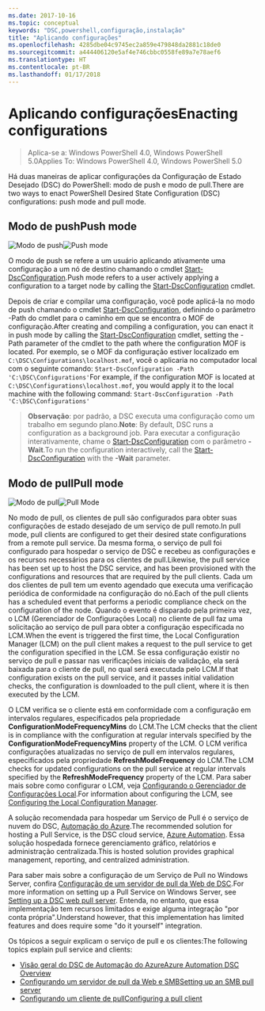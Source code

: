 ```yaml
---
ms.date: 2017-10-16
ms.topic: conceptual
keywords: "DSC,powershell,configuração,instalação"
title: "Aplicando configurações"
ms.openlocfilehash: 4285dbe04c9745ec2a859e479848da2881c18de0
ms.sourcegitcommit: a444406120e5af4e746cbbc0558fe89a7e78aef6
ms.translationtype: HT
ms.contentlocale: pt-BR
ms.lasthandoff: 01/17/2018
---
```

# <a name="enacting-configurations"></a><span data-ttu-id="04e6e-103">Aplicando configurações</span><span class="sxs-lookup"><span data-stu-id="04e6e-103">Enacting configurations</span></span>

><span data-ttu-id="04e6e-104">Aplica-se a: Windows PowerShell 4.0, Windows PowerShell 5.0</span><span class="sxs-lookup"><span data-stu-id="04e6e-104">Applies To: Windows PowerShell 4.0, Windows PowerShell 5.0</span></span>

<span data-ttu-id="04e6e-105">Há duas maneiras de aplicar configurações da Configuração de Estado Desejado (DSC) do PowerShell: modo de push e modo de pull.</span><span class="sxs-lookup"><span data-stu-id="04e6e-105">There are two ways to enact PowerShell Desired State Configuration (DSC) configurations: push mode and pull mode.</span></span>

## <a name="push-mode"></a><span data-ttu-id="04e6e-106">Modo de push</span><span class="sxs-lookup"><span data-stu-id="04e6e-106">Push mode</span></span>

<span data-ttu-id="04e6e-107">![Modo de push](images/pushModel.png "Como funciona o modo de push")</span><span class="sxs-lookup"><span data-stu-id="04e6e-107">![Push mode](images/pushModel.png "How push mode works")</span></span>

<span data-ttu-id="04e6e-108">O modo de push se refere a um usuário aplicando ativamente uma configuração a um nó de destino chamando o cmdlet [Start-DscConfiguration](https://technet.microsoft.com/en-us/library/dn521623.aspx).</span><span class="sxs-lookup"><span data-stu-id="04e6e-108">Push mode refers to a user actively applying a configuration to a target node by calling the [Start-DscConfiguration](https://technet.microsoft.com/en-us/library/dn521623.aspx) cmdlet.</span></span>

<span data-ttu-id="04e6e-109">Depois de criar e compilar uma configuração, você pode aplicá-la no modo de push chamando o cmdlet [Start-DscConfiguration](https://technet.microsoft.com/en-us/library/dn521623.aspx), definindo o parâmetro -Path do cmdlet para o caminho em que se encontra o MOF de configuração.</span><span class="sxs-lookup"><span data-stu-id="04e6e-109">After creating and compiling a configuration, you can enact it in push mode by calling the [Start-DscConfiguration](https://technet.microsoft.com/en-us/library/dn521623.aspx) cmdlet, setting the -Path parameter of the cmdlet to the path where the configuration MOF is located.</span></span>
<span data-ttu-id="04e6e-110">Por exemplo, se o MOF da configuração estiver localizado em `C:\DSC\Configurations\localhost.mof`, você o aplicaria no computador local com o seguinte comando: `Start-DscConfiguration -Path 'C:\DSC\Configurations'`</span><span class="sxs-lookup"><span data-stu-id="04e6e-110">For example, if the configuration MOF is located at `C:\DSC\Configurations\localhost.mof`, you would apply it to the local machine with the following command: `Start-DscConfiguration -Path 'C:\DSC\Configurations'`</span></span>

> <span data-ttu-id="04e6e-111">__Observação__: por padrão, a DSC executa uma configuração como um trabalho em segundo plano.</span><span class="sxs-lookup"><span data-stu-id="04e6e-111">__Note__: By default, DSC runs a configuration as a background job.</span></span> <span data-ttu-id="04e6e-112">Para executar a configuração interativamente, chame o [Start-DscConfiguration](https://technet.microsoft.com/library/dn521623.aspx) com o parâmetro __-Wait__.</span><span class="sxs-lookup"><span data-stu-id="04e6e-112">To run the configuration interactively, call the [Start-DscConfiguration](https://technet.microsoft.com/library/dn521623.aspx) with the __-Wait__ parameter.</span></span>

## <a name="pull-mode"></a><span data-ttu-id="04e6e-113">Modo de pull</span><span class="sxs-lookup"><span data-stu-id="04e6e-113">Pull mode</span></span>

<span data-ttu-id="04e6e-114">![Modo de pull](images/pullModel.png "Como funciona o modo de pull")</span><span class="sxs-lookup"><span data-stu-id="04e6e-114">![Pull Mode](images/pullModel.png "How pull mode works")</span></span>

<span data-ttu-id="04e6e-115">No modo de pull, os clientes de pull são configurados para obter suas configurações de estado desejado de um serviço de pull remoto.</span><span class="sxs-lookup"><span data-stu-id="04e6e-115">In pull mode, pull clients are configured to get their desired state configurations from a remote pull service.</span></span>
<span data-ttu-id="04e6e-116">Da mesma forma, o serviço de pull foi configurado para hospedar o serviço de DSC e recebeu as configurações e os recursos necessários para os clientes de pull.</span><span class="sxs-lookup"><span data-stu-id="04e6e-116">Likewise, the pull service has been set up to host the DSC service, and has been provisioned with the configurations and resources that are required by the pull clients.</span></span>
<span data-ttu-id="04e6e-117">Cada um dos clientes de pull tem um evento agendado que executa uma verificação periódica de conformidade na configuração do nó.</span><span class="sxs-lookup"><span data-stu-id="04e6e-117">Each of the pull clients has a scheduled event that performs a periodic compliance check on the configuration of the node.</span></span>
<span data-ttu-id="04e6e-118">Quando o evento é disparado pela primeira vez, o LCM (Gerenciador de Configurações Local) no cliente de pull faz uma solicitação ao serviço de pull para obter a configuração especificada no LCM.</span><span class="sxs-lookup"><span data-stu-id="04e6e-118">When the event is triggered the first time, the Local Configuration Manager (LCM) on the pull client makes a request to the pull service to get the configuration specified in the LCM.</span></span>
<span data-ttu-id="04e6e-119">Se essa configuração existir no serviço de pull e passar nas verificações iniciais de validação, ela será baixada para o cliente de pull, no qual será executada pelo LCM.</span><span class="sxs-lookup"><span data-stu-id="04e6e-119">If that configuration exists on the pull service, and it passes initial validation checks, the configuration is downloaded to the pull client, where it is then executed by the LCM.</span></span>

<span data-ttu-id="04e6e-120">O LCM verifica se o cliente está em conformidade com a configuração em intervalos regulares, especificados pela propriedade **ConfigurationModeFrequencyMins** do LCM.</span><span class="sxs-lookup"><span data-stu-id="04e6e-120">The LCM checks that the client is in compliance with the configuration at regular intervals specified by the **ConfigurationModeFrequencyMins** property of the LCM.</span></span>
<span data-ttu-id="04e6e-121">O LCM verifica configurações atualizadas no serviço de pull em intervalos regulares, especificados pela propriedade **RefreshModeFrequency** do LCM.</span><span class="sxs-lookup"><span data-stu-id="04e6e-121">The LCM checks for updated configurations on the pull service at regular intervals specified by the **RefreshModeFrequency** property of the LCM.</span></span>
<span data-ttu-id="04e6e-122">Para saber mais sobre como configurar o LCM, veja [Configurando o Gerenciador de Configurações Local](metaConfig.md).</span><span class="sxs-lookup"><span data-stu-id="04e6e-122">For information about configuring the LCM, see [Configuring the Local Configuration Manager](metaConfig.md).</span></span>

<span data-ttu-id="04e6e-123">A solução recomendada para hospedar um Serviço de Pull é o serviço de nuvem do DSC, [Automação do Azure](https://azure.microsoft.com/en-us/services/automation/).</span><span class="sxs-lookup"><span data-stu-id="04e6e-123">The recommended solution for hosting a Pull Service, is the DSC cloud service, [Azure Automation](https://azure.microsoft.com/en-us/services/automation/).</span></span>
<span data-ttu-id="04e6e-124">Essa solução hospedada fornece gerenciamento gráfico, relatórios e administração centralizada.</span><span class="sxs-lookup"><span data-stu-id="04e6e-124">This is hosted solution provides graphical management, reporting, and centralized administration.</span></span>

<span data-ttu-id="04e6e-125">Para saber mais sobre a configuração de um Serviço de Pull no Windows Server, confira [Configuração de um servidor de pull da Web de DSC](pullServer.md).</span><span class="sxs-lookup"><span data-stu-id="04e6e-125">For more information on setting up a Pull Service on Windows Server, see [Setting up a DSC web pull server](pullServer.md).</span></span>
<span data-ttu-id="04e6e-126">Entenda, no entanto, que essa implementação tem recursos limitados e exige alguma integração "por conta própria".</span><span class="sxs-lookup"><span data-stu-id="04e6e-126">Understand however, that this implementation has limited features and does require some "do it yourself" integration.</span></span>

<span data-ttu-id="04e6e-127">Os tópicos a seguir explicam o serviço de pull e os clientes:</span><span class="sxs-lookup"><span data-stu-id="04e6e-127">The following topics explain pull service and clients:</span></span>

- [<span data-ttu-id="04e6e-128">Visão geral do DSC de Automação do Azure</span><span class="sxs-lookup"><span data-stu-id="04e6e-128">Azure Automation DSC Overview</span></span>](https://docs.microsoft.com/en-us/azure/automation/automation-dsc-overview)
- [<span data-ttu-id="04e6e-129">Configurando um servidor de pull da Web e SMB</span><span class="sxs-lookup"><span data-stu-id="04e6e-129">Setting up an SMB pull server</span></span>](pullServerSMB.md)
- [<span data-ttu-id="04e6e-130">Configurando um cliente de pull</span><span class="sxs-lookup"><span data-stu-id="04e6e-130">Configuring a pull client</span></span>](pullClientConfigID.md)
